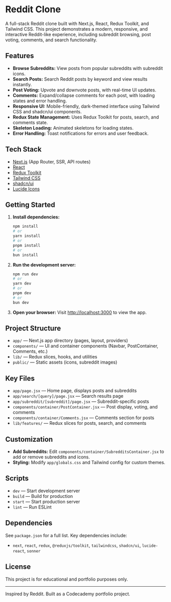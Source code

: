 # Reddit Clone

A full-stack Reddit clone built with Next.js, React, Redux Toolkit, and Tailwind CSS. This project demonstrates a modern, responsive, and interactive Reddit-like experience, including subreddit browsing, post voting, comments, and search functionality.

## Features

- **Browse Subreddits:** View posts from popular subreddits with subreddit icons.
- **Search Posts:** Search Reddit posts by keyword and view results instantly.
- **Post Voting:** Upvote and downvote posts, with real-time UI updates.
- **Comments:** Expand/collapse comments for each post, with loading states and error handling.
- **Responsive UI:** Mobile-friendly, dark-themed interface using Tailwind CSS and shadcn/ui components.
- **Redux State Management:** Uses Redux Toolkit for posts, search, and comments state.
- **Skeleton Loading:** Animated skeletons for loading states.
- **Error Handling:** Toast notifications for errors and user feedback.

## Tech Stack

- [Next.js](https://nextjs.org/) (App Router, SSR, API routes)
- [React](https://react.dev/)
- [Redux Toolkit](https://redux-toolkit.js.org/)
- [Tailwind CSS](https://tailwindcss.com/)
- [shadcn/ui](https://ui.shadcn.com/)
- [Lucide Icons](https://lucide.dev/)

## Getting Started

1. **Install dependencies:**

   ```bash
   npm install
   # or
   yarn install
   # or
   pnpm install
   # or
   bun install
   ```

2. **Run the development server:**

   ```bash
   npm run dev
   # or
   yarn dev
   # or
   pnpm dev
   # or
   bun dev
   ```

3. **Open your browser:**
   Visit [http://localhost:3000](http://localhost:3000) to view the app.

## Project Structure

- `app/` — Next.js app directory (pages, layout, providers)
- `components/` — UI and container components (Navbar, PostContainer, Comments, etc.)
- `lib/` — Redux slices, hooks, and utilities
- `public/` — Static assets (icons, subreddit images)

## Key Files

- `app/page.jsx` — Home page, displays posts and subreddits
- `app/search/[query]/page.jsx` — Search results page
- `app/subreddit/[subreddit]/page.jsx` — Subreddit-specific posts
- `components/container/PostContainer.jsx` — Post display, voting, and comments
- `components/container/Comments.jsx` — Comments section for posts
- `lib/features/` — Redux slices for posts, search, and comments

## Customization

- **Add Subreddits:** Edit `components/container/SubredditsContainer.jsx` to add or remove subreddits and icons.
- **Styling:** Modify `app/globals.css` and Tailwind config for custom themes.

## Scripts

- `dev` — Start development server
- `build` — Build for production
- `start` — Start production server
- `lint` — Run ESLint

## Dependencies

See `package.json` for a full list. Key dependencies include:

- `next`, `react`, `redux`, `@reduxjs/toolkit`, `tailwindcss`, `shadcn/ui`, `lucide-react`, `sonner`

## License

This project is for educational and portfolio purposes only.

---

Inspired by Reddit. Built as a Codecademy portfolio project.
